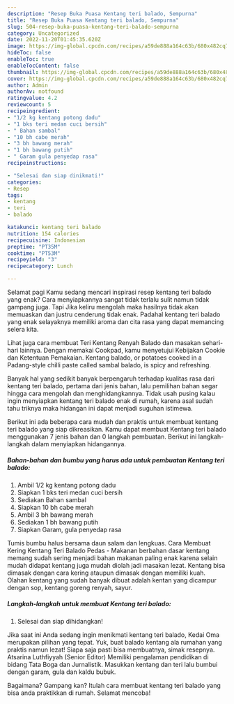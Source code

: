 ```yaml
---
description: "Resep Buka Puasa Kentang teri balado, Sempurna"
title: "Resep Buka Puasa Kentang teri balado, Sempurna"
slug: 504-resep-buka-puasa-kentang-teri-balado-sempurna
category: Uncategorized
date: 2022-11-20T01:45:35.620Z
image: https://img-global.cpcdn.com/recipes/a59de888a164c63b/680x482cq70/kentang-teri-balado-foto-resep-utama.jpg
hideToc: false
enableToc: true
enableTocContent: false
thumbnail: https://img-global.cpcdn.com/recipes/a59de888a164c63b/680x482cq70/kentang-teri-balado-foto-resep-utama.jpg
cover: https://img-global.cpcdn.com/recipes/a59de888a164c63b/680x482cq70/kentang-teri-balado-foto-resep-utama.jpg
author: Admin
authorAv: notfound
ratingvalue: 4.2
reviewcount: 5
recipeingredient:
- "1/2 kg kentang potong dadu"
- "1 bks teri medan cuci bersih"
- " Bahan sambal"
- "10 bh cabe merah"
- "3 bh bawang merah"
- "1 bh bawang putih"
- " Garam gula penyedap rasa"
recipeinstructions:

- "Selesai dan siap dinikmati!"
categories:
- Resep
tags:
- kentang
- teri
- balado

katakunci: kentang teri balado 
nutrition: 154 calories
recipecuisine: Indonesian
preptime: "PT35M"
cooktime: "PT53M"
recipeyield: "3"
recipecategory: Lunch

---
```



Selamat pagi Kamu sedang mencari inspirasi resep kentang teri balado yang enak? Cara menyiapkannya sangat tidak terlalu sulit namun tidak gampang juga. Tapi Jika keliru mengolah maka hasilnya tidak akan memuaskan dan justru cenderung tidak enak. Padahal kentang teri balado yang enak selayaknya memiliki aroma dan cita rasa yang dapat memancing selera kita.


Lihat juga cara membuat Teri Kentang Renyah Balado dan masakan sehari-hari lainnya. Dengan memakai Cookpad, kamu menyetujui Kebijakan Cookie dan Ketentuan Pemakaian. Kentang balado, or potatoes cooked in a Padang-style chilli paste called sambal balado, is spicy and refreshing.

Banyak hal yang sedikit banyak berpengaruh terhadap kualitas rasa dari kentang teri balado, pertama dari jenis bahan, lalu pemilihan bahan segar hingga cara mengolah dan menghidangkannya. Tidak usah pusing kalau ingin menyiapkan kentang teri balado enak di rumah, karena asal sudah tahu triknya maka hidangan ini dapat menjadi suguhan istimewa.


Berikut ini ada beberapa cara mudah dan praktis untuk membuat kentang teri balado yang siap dikreasikan. Kamu dapat membuat Kentang teri balado menggunakan 7 jenis bahan dan 0 langkah pembuatan. Berikut ini langkah-langkah dalam menyiapkan hidangannya.

<!--inarticleads1-->

##### Bahan-bahan dan bumbu yang harus ada untuk pembuatan Kentang teri balado:

1. Ambil 1/2 kg kentang potong dadu
1. Siapkan 1 bks teri medan cuci bersih
1. Sediakan  Bahan sambal
1. Siapkan 10 bh cabe merah
1. Ambil 3 bh bawang merah
1. Sediakan 1 bh bawang putih
1. Siapkan  Garam, gula penyedap rasa


Tumis bumbu halus bersama daun salam dan lengkuas. Cara Membuat Kering Kentang Teri Balado Pedas - Makanan berbahan dasar kentang memang sudah sering menjadi bahan makanan paling enak karena selain mudah didapat kentang juga mudah diolah jadi masakan lezat. Kentang bisa dimasak dengan cara kering ataupun dimasak dengan memiliki kuah. Olahan kentang yang sudah banyak dibuat adalah kentan yang dicampur dengan sop, kentang goreng renyah, sayur. 

<!--inarticleads2-->

##### Langkah-langkah untuk membuat Kentang teri balado:


1. Selesai dan siap dihidangkan!

Jika saat ini Anda sedang ingin menikmati kentang teri balado, Kedai Oma merupakan pilihan yang tepat. Yuk, buat balado kentang ala rumahan yang praktis namun lezat! Siapa saja pasti bisa membuatnya, simak resepnya. Atsarina Luthfiyyah (Senior Editor) Memiliki pengalaman pendidikan di bidang Tata Boga dan Jurnalistik. Masukkan kentang dan teri lalu bumbui dengan garam, gula dan kaldu bubuk. 

Bagaimana? Gampang kan? Itulah cara membuat kentang teri balado yang bisa anda praktikkan di rumah. Selamat mencoba!
